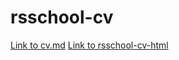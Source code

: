 # rsschool-cv

[Link to cv.md](https://mrantsu.github.io/rsschool-cv/cv)
[Link to rsschool-cv-html](https://mrantsu.github.io/rsschool-cv/)